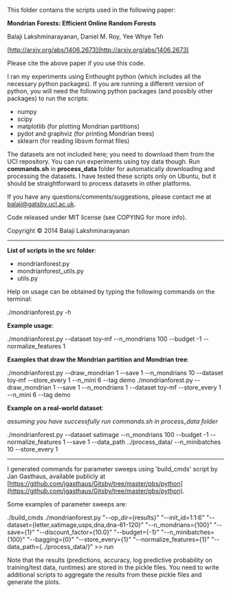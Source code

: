 This folder contains the scripts used in the following paper:

**Mondrian Forests: Efficient Online Random Forests**

Balaji Lakshminarayanan, Daniel M. Roy, Yee Whye Teh

[http://arxiv.org/abs/1406.2673](http://arxiv.org/abs/1406.2673)

Please cite the above paper if you use this code.



I ran my experiments using Enthought python (which includes all the necessary python packages).
If you are running a different version of python, you will need the following python packages 
(and possibly other packages) to run the scripts:

* numpy
* scipy
* matplotlib (for plotting Mondrian partitions)
* pydot and graphviz (for printing Mondrian trees)
* sklearn (for reading libsvm format files)


The datasets are not included here; you need to download them from the UCI repository. You can run 
experiments using toy data though. Run **commands.sh** in **process_data** folder for automatically 
downloading and processing the datasets. I have tested these scripts only on Ubuntu, but it should be straightforward to process datasets in other platforms.

If you have any questions/comments/suggestions, please contact me at 
[balaji@gatsby.ucl.ac.uk](mailto:balaji@gatsby.ucl.ac.uk).

Code released under MIT license (see COPYING for more info).

Copyright &copy; 2014 Balaji Lakshminarayanan

----------------------------------------------------------------------------

**List of scripts in the src folder**:

- mondrianforest.py
- mondrianforest_utils.py
- utils.py

Help on usage can be obtained by typing the following commands on the terminal:

./mondrianforest.py -h

**Example usage**:

./mondrianforest.py --dataset toy-mf --n_mondrians 100 --budget -1 --normalize_features 1

**Examples that draw the Mondrian partition and Mondrian tree**:

./mondrianforest.py --draw_mondrian 1 --save 1 --n_mondrians 10 --dataset toy-mf --store_every 1 --n_mini 6 --tag demo
./mondrianforest.py --draw_mondrian 1 --save 1 --n_mondrians 1 --dataset toy-mf --store_every 1 --n_mini 6 --tag demo

**Example on a real-world dataset**:

*assuming you have successfully run commands.sh in process_data folder*

./mondrianforest.py --dataset satimage --n_mondrians 100 --budget -1 --normalize_features 1 --save 1 --data_path ../process_data/ --n_minibatches 10 --store_every 1

----------------------------------------------------------------------------

I generated commands for parameter sweeps using 'build_cmds' script by Jan Gasthaus, available publicly at [https://github.com/jgasthaus/Gitsby/tree/master/pbs/python](https://github.com/jgasthaus/Gitsby/tree/master/pbs/python).

Some examples of parameter sweeps are:

./build_cmds ./mondrianforest.py "--op_dir={results}" "--init_id=1:1:6" "--dataset={letter,satimage,usps,dna,dna-61-120}" "--n_mondrians={100}" "--save={1}"  "--discount_factor={10.0}" "--budget={-1}" "--n_minibatches={100}" "--bagging={0}" "--store_every={1}" "--normalize_features={1}" "--data_path={../process_data/}" >> run

Note that the results (predictions, accuracy, log predictive probability on training/test data, runtimes) are stored in the pickle files. 
You need to write additional scripts to aggregate the results from these pickle files and generate the plots.
